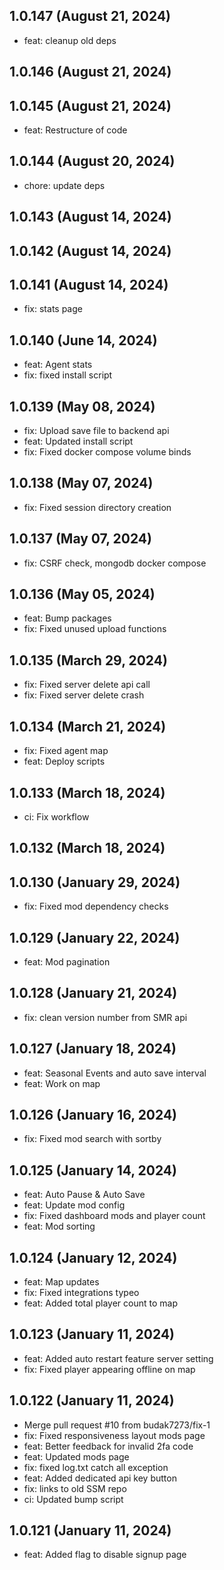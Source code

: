 ## 1.0.147 (August 21, 2024)
  - feat: cleanup old deps

## 1.0.146 (August 21, 2024)


## 1.0.145 (August 21, 2024)
  - feat: Restructure of code

## 1.0.144 (August 20, 2024)
  - chore: update deps

## 1.0.143 (August 14, 2024)


## 1.0.142 (August 14, 2024)


## 1.0.141 (August 14, 2024)
  - fix: stats page

## 1.0.140 (June 14, 2024)
  - feat: Agent stats
  - fix: fixed install script

## 1.0.139 (May 08, 2024)
  - fix: Upload save file to backend api
  - feat: Updated install script
  - fix: Fixed docker compose volume binds

## 1.0.138 (May 07, 2024)
  - fix: Fixed session directory creation

## 1.0.137 (May 07, 2024)
  - fix: CSRF check, mongodb docker compose

## 1.0.136 (May 05, 2024)
  - feat: Bump packages
  - fix: Fixed unused upload functions

## 1.0.135 (March 29, 2024)
  - fix: Fixed server delete api call
  - fix: Fixed server delete crash

## 1.0.134 (March 21, 2024)
  - fix: Fixed agent map
  - feat: Deploy scripts

## 1.0.133 (March 18, 2024)
  - ci: Fix workflow

## 1.0.132 (March 18, 2024)


## 1.0.130 (January 29, 2024)
  - fix: Fixed mod dependency checks

## 1.0.129 (January 22, 2024)
  - feat: Mod pagination

## 1.0.128 (January 21, 2024)
  - fix: clean version number from SMR api

## 1.0.127 (January 18, 2024)
  - feat: Seasonal Events and auto save interval
  - feat: Work on map

## 1.0.126 (January 16, 2024)
  - fix: Fixed mod search with sortby

## 1.0.125 (January 14, 2024)
  - feat: Auto Pause & Auto Save
  - feat: Update mod config
  - fix: Fixed dashboard mods and player count
  - feat: Mod sorting

## 1.0.124 (January 12, 2024)
  - feat: Map updates
  - fix: Fixed integrations typeo
  - feat: Added total player count to map

## 1.0.123 (January 11, 2024)
  - feat: Added auto restart feature server setting
  - fix: Fixed player appearing offline on map

## 1.0.122 (January 11, 2024)
  - Merge pull request #10 from budak7273/fix-1
  - fix: Fixed responsiveness layout mods page
  - feat: Better feedback for invalid 2fa code
  - feat: Updated mods page
  - fix: fixed log.txt catch all exception
  - feat: Added dedicated api key button
  - fix: links to old SSM repo
  - ci: Updated bump script

## 1.0.121 (January 11, 2024)
  - feat: Added flag to disable signup page

